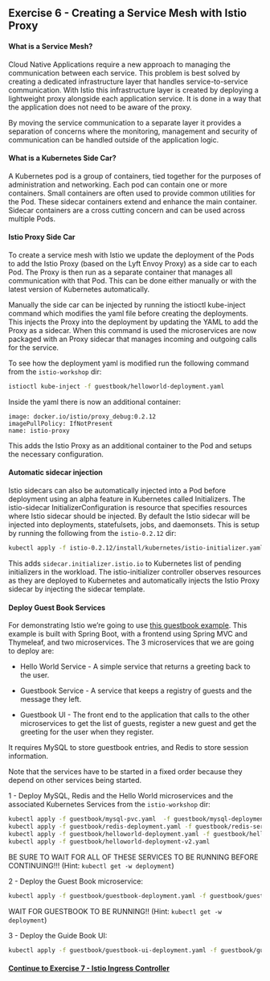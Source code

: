 ## Exercise 6 - Creating a Service Mesh with Istio Proxy

#### What is a Service Mesh?

Cloud Native Applications require a new approach to managing the communication between each service. This problem is best solved by creating a dedicated infrastructure layer that handles service-to-service communication. With Istio this infrastructure layer is created by deploying a lightweight proxy alongside each application service. It is done in a way that the application does not need to be aware of the proxy.

By moving the service communication to a separate layer it provides a separation of concerns where the monitoring, management and security of communication can be handled outside of the application logic.

#### What is a Kubernetes Side Car?

A Kubernetes pod is a group of containers, tied together for the purposes of administration and networking. Each pod can contain one or more containers.  Small containers are often used to provide common utilities for the Pod.  These sidecar containers extend and enhance the main container. Sidecar containers are a cross cutting concern and can be used across multiple Pods.

#### Istio Proxy Side Car

To create a service mesh with Istio we update the deployment of the Pods to add the Istio Proxy (based on the Lyft Envoy Proxy) as a side car to each Pod. The Proxy is then run as a separate container that manages all communication with that Pod. This can be done either manually or with the latest version of Kubernetes automatically.

Manually the side car can be injected by running the istioctl kube-inject command which modifies the yaml file before creating the deployments. This injects the Proxy into the deployment by updating the YAML to add the Proxy as a sidecar. When this command is used the microservices are now packaged with an Proxy sidecar that manages incoming and outgoing calls for the service.


To see how the deployment yaml is modified run the following command from the `istio-workshop` dir:

```sh
istioctl kube-inject -f guestbook/helloworld-deployment.yaml
```

Inside the yaml there is now an additional container:

```
image: docker.io/istio/proxy_debug:0.2.12
imagePullPolicy: IfNotPresent
name: istio-proxy
```

This adds the Istio Proxy as an additional container to the Pod and setups the necessary configuration.

#### Automatic sidecar injection

Istio sidecars can also be automatically injected into a Pod before deployment using an alpha feature in Kubernetes called Initializers.  The istio-sidecar InitializerConfiguration is resource that specifies resources where Istio sidecar should be injected. By default the Istio sidecar will be injected into deployments, statefulsets, jobs, and daemonsets.  This is setup by running the following from the `istio-0.2.12` dir:

```sh
kubectl apply -f istio-0.2.12/install/kubernetes/istio-initializer.yaml
```

This adds `sidecar.initializer.istio.io` to Kubernetes list of pending initializers in the workload. The istio-initializer controller observes resources as they are deployed to Kubernetes and automatically injects the Istio Proxy sidecar by injecting the sidecar template.

#### Deploy Guest Book Services

For demonstrating Istio we’re going to use [this guestbook example](https://github.com/retroryan/spring-boot-docker). This example is built with Spring Boot, with a frontend using Spring MVC and Thymeleaf, and two microservices.  The 3 microservices that we are going to deploy are:

* Hello World Service - A simple service that returns a greeting back to the user.

* Guestbook Service - A service that keeps a registry of guests and the message they left.

* Guestbook UI - The front end to the application that calls to the other microservices to get the list of guests, register a new guest and get the greeting for the user when they register.

It requires MySQL to store guestbook entries, and Redis to store session information.   

Note that the services have to be started in a fixed order because they depend on other services being started.

1 - Deploy MySQL, Redis and the Hello World microservices and the associated Kubernetes Services from the `istio-workshop` dir:

```sh
kubectl apply -f guestbook/mysql-pvc.yaml  -f guestbook/mysql-deployment.yaml -f guestbook/mysql-service.yaml
kubectl apply -f guestbook/redis-deployment.yaml -f guestbook/redis-service.yaml
kubectl apply -f guestbook/helloworld-deployment.yaml -f guestbook/helloworld-service.yaml
kubectl apply -f guestbook/helloworld-deployment-v2.yaml
```

BE SURE TO WAIT FOR ALL OF THESE SERVICES TO BE RUNNING BEFORE CONTINUING!!!  (Hint: `kubectl get -w deployment`)

2 - Deploy the Guest Book microservice:

```sh
kubectl apply -f guestbook/guestbook-deployment.yaml -f guestbook/guestbook-service.yaml
```

WAIT FOR GUESTBOOK TO BE RUNNING!!  (Hint: `kubectl get -w deployment`)

3 - Deploy the Guide Book UI:

```sh
kubectl apply -f guestbook/guestbook-ui-deployment.yaml -f guestbook/guestbook-ui-service.yaml
```

#### [Continue to Exercise 7 - Istio Ingress Controller](../exercise-7/README.md)
